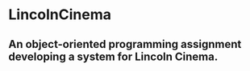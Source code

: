 # LincolnCinema
 
## An object-oriented programming assignment developing a system for Lincoln Cinema. 
